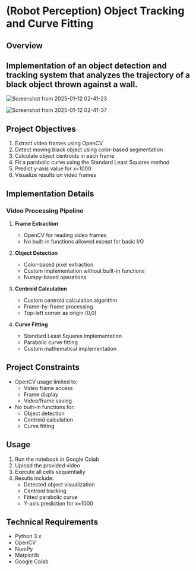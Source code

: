 # (Robot Perception) Object Tracking and Curve Fitting

## Overview
Implementation of an object detection and tracking system that analyzes the trajectory of a black object thrown against a wall.
---

![Screenshot from 2025-01-12 02-41-23](https://github.com/user-attachments/assets/c00af8ee-6933-4aa7-8a99-2717cb5cf8a3)

![Screenshot from 2025-01-12 02-41-37](https://github.com/user-attachments/assets/59a8e4ba-54e1-4d33-834a-17fa728e1d41)


## Project Objectives
1. Extract video frames using OpenCV
2. Detect moving black object using color-based segmentation
3. Calculate object centroids in each frame
4. Fit a parabolic curve using the Standard Least Squares method
5. Predict y-axis value for x=1000
6. Visualize results on video frames

## Implementation Details

### Video Processing Pipeline
1. **Frame Extraction**
   - OpenCV for reading video frames
   - No built-in functions allowed except for basic I/O

2. **Object Detection**
   - Color-based pixel extraction
   - Custom implementation without built-in functions
   - Numpy-based operations

3. **Centroid Calculation**
   - Custom centroid calculation algorithm
   - Frame-by-frame processing
   - Top-left corner as origin (0,0)

4. **Curve Fitting**
   - Standard Least Squares implementation
   - Parabolic curve fitting
   - Custom mathematical implementation

## Project Constraints
- OpenCV usage limited to:
  - Video frame access
  - Frame display
  - Video/frame saving
- No built-in functions for:
  - Object detection
  - Centroid calculation
  - Curve fitting

## Usage
1. Run the notebook in Google Colab
2. Upload the provided video
3. Execute all cells sequentially
4. Results include:
   - Detected object visualization
   - Centroid tracking
   - Fitted parabolic curve
   - Y-axis prediction for x=1000

## Technical Requirements
- Python 3.x
- OpenCV
- NumPy
- Matplotlib
- Google Colab
